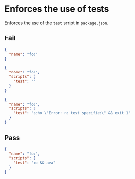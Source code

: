 # Enforces the use of tests

Enforces the use of the `test` script in `package.json`.


## Fail

```json
{
  "name": "foo"
}
```

```json
{
  "name": "foo",
  "scripts": {
    "test": ""
  }
}
```

```json
{
  "name": "foo",
  "scripts": {
    "test": "echo \"Error: no test specified\" && exit 1"
  }
}
```


## Pass

```json
{
  "name": "foo",
  "scripts": {
    "test": "xo && ava"
  }
}
```
